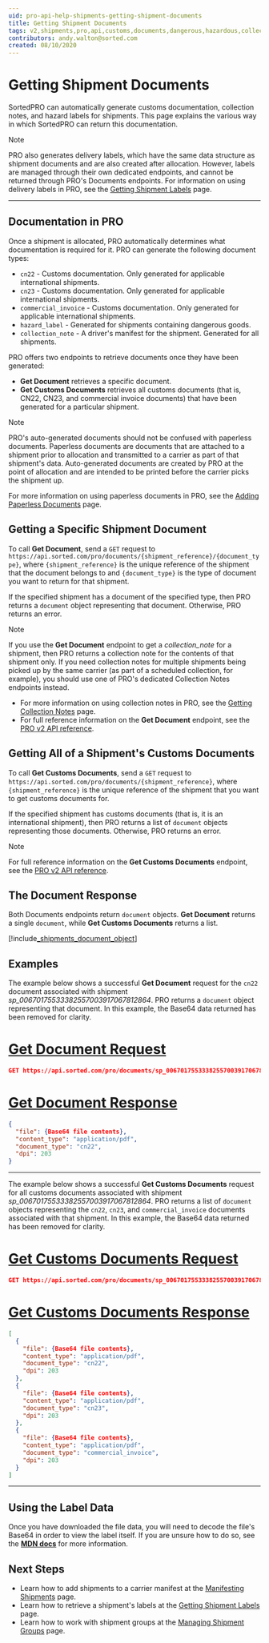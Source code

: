 ```yaml
---
uid: pro-api-help-shipments-getting-shipment-documents
title: Getting Shipment Documents
tags: v2,shipments,pro,api,customs,documents,dangerous,hazardous,collection note
contributors: andy.walton@sorted.com
created: 08/10/2020
---
```

# Getting Shipment Documents

SortedPRO can automatically generate customs documentation, collection notes, and hazard labels for shipments. This page explains the various way in which SortedPRO can return this documentation.

> [!NOTE]
> PRO also generates delivery labels, which have the same data structure as shipment documents and are also created after allocation. However, labels are managed through their own dedicated endpoints, and cannot be returned through PRO's Documents endpoints. For information on using delivery labels in PRO, see the [Getting Shipment Labels](/pro/api/shipments/getting_shipment_labels.html) page. 

---

## Documentation in PRO

Once a shipment is allocated, PRO automatically determines what documentation is required for it. PRO can generate the following document types:

* `cn22` - Customs documentation. Only generated for applicable international shipments.
* `cn23` - Customs documentation. Only generated for applicable international shipments.
* `commercial_invoice` - Customs documentation. Only generated for applicable international shipments.
* `hazard_label` - Generated for shipments containing dangerous goods. 
* `collection_note` - A driver's manifest for the shipment. Generated for all shipments.

PRO offers two endpoints to retrieve documents once they have been generated:

* **Get Document** retrieves a specific document.
* **Get Customs Documents** retrieves all customs documents (that is, CN22, CN23, and commercial invoice documents) that have been generated for a particular shipment.

> [!NOTE]
> PRO's auto-generated documents should not be confused with paperless documents. Paperless documents are documents that are attached to a shipment prior to allocation and transmitted to a carrier as part of that shipment's data. Auto-generated documents are created by PRO at the point of allocation and are intended to be printed before the carrier picks the shipment up. 
>
> For more information on using paperless documents in PRO, see the [Adding Paperless Documents](/pro/api/shipments/adding_paperless_documents.html) page. 

## Getting a Specific Shipment Document

To call **Get Document**, send a `GET` request to `https://api.sorted.com/pro/documents/{shipment_reference}/{document_type}`, where `{shipment_reference}` is the unique reference of the shipment that the document belongs to and `{document_type}` is the type of document you want to return for that shipment.

If the specified shipment has a document of the specified type, then PRO returns a `document` object representing that document. Otherwise, PRO returns an error.

> [!NOTE]
>
> If you use the **Get Document** endpoint to get a *collection_note* for a shipment, then PRO returns a collection note for the contents of that shipment only. If you need collection notes for multiple shipments being picked up by the same carrier (as part of a scheduled collection, for example), you should use one of PRO's dedicated Collection Notes endpoints instead.
> 
> * For more information on using collection notes in PRO, see the [Getting Collection Notes](/pro/api/shipments/getting_collection_notes.html) page.
> * For full reference information on the **Get Document** endpoint, see the [PRO v2 API reference](/pro/api/reference/customs-documents.html#tag/Customs-Documents).

## Getting All of a Shipment's Customs Documents

To call **Get Customs Documents**, send a `GET` request to `https://api.sorted.com/pro/documents/{shipment_reference}`, where `{shipment_reference}` is the unique reference of the shipment that you want to get customs documents for.

If the specified shipment has customs documents (that is, it is an international shipment), then PRO returns a list of `document` objects representing those documents. Otherwise, PRO returns an error.

> [!NOTE]
>
> For full reference information on the **Get Customs Documents** endpoint, see the [PRO v2 API reference](/pro/api/reference/customs-documents.html#tag/Customs-Documents/paths/~1documents~1{shipmentReference}/get).

## The Document Response

Both Documents endpoints return `document` objects. **Get Document** returns a single `document`, while **Get Customs Documents** returns a list.

[!include[_shipments_document_object](../includes/_shipments_document_object.md)]

## Examples

The example below shows a successful **Get Document** request for the `cn22` document associated with shipment _sp_00670175533382557003917067812864_. PRO returns a `document` object representing that document. In this example, the Base64 data returned has been removed for clarity.

# [Get Document Request](#tab/get-document-request)

```json
GET https://api.sorted.com/pro/documents/sp_00670175533382557003917067812864/cn22
```

# [Get Document Response](#tab/get-document-response)

```json
{
  "file": {Base64 file contents},
  "content_type": "application/pdf",
  "document_type": "cn22",
  "dpi": 203
}
```
---

The example below shows a successful **Get Customs Documents** request for all customs documents associated with shipment _sp_00670175533382557003917067812864_. PRO returns a list of `document` objects representing the `cn22`, `cn23`, and `commercial_invoice` documents associated with that shipment. In this example, the Base64 data returned has been removed for clarity.

# [Get Customs Documents Request](#tab/get-customs-documents-request)

```json
GET https://api.sorted.com/pro/documents/sp_00670175533382557003917067812864
```

# [Get Customs Documents Response](#tab/get-customs-documents-response)

```json
[
  {
    "file": {Base64 file contents},
    "content_type": "application/pdf",
    "document_type": "cn22",
    "dpi": 203
  },
  {
    "file": {Base64 file contents},
    "content_type": "application/pdf",
    "document_type": "cn23",
    "dpi": 203
  },
  {
    "file": {Base64 file contents},
    "content_type": "application/pdf",
    "document_type": "commercial_invoice",
    "dpi": 203
  }
]
```
---

## Using the Label Data

Once you have downloaded the file data, you will need to decode the file's Base64 in order to view the label itself. If you are unsure how to do so, see the **[MDN docs](https://developer.mozilla.org/en-US/docs/Web/API/WindowBase64/Base64_encoding_and_decoding)** for more information.

## Next Steps

* Learn how to add shipments to a carrier manifest at the [Manifesting Shipments](/pro/api/shipments/manifesting_shipments.html) page.
* Learn how to retrieve a shipment's labels at the [Getting Shipment Labels](/pro/api/shipments/getting_shipment_labels.html) page.
* Learn how to work with shipment groups at the [Managing Shipment Groups](/pro/api/shipments/managing_shipment_groups.html) page.